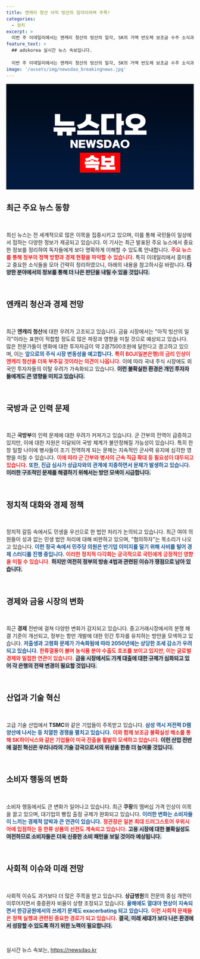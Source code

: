 ```yaml
---
title: 엔캐리 청산 아직 빙산의 일각이라며 주목!
categories:
  - 정치
excerpt: >
  이번 주 이데일리에서는 엔캐리 청산의 빙산의 일각, SK의 거액 반도체 보조금 수주 소식과 군 간부 전역 문제를 집중 조명합니다. GTX-C의 불투명한 진행 속에 정치적 잡음이 심화되고, 경제와 금융의 변화도 주목할 만합니다. 클릭하고 깊이 있는 내용을 확인해보세요!
feature_text: >
  ## adskorea 실시간 뉴스 속보입니다.

  이번 주 이데일리에서는 엔캐리 청산의 빙산의 일각, SK의 거액 반도체 보조금 수주 소식과 군 간부 전역 문제를 집중 조명합니다. GTX-C의 불투명한 진행 속에 정치적 잡음이 심화되고, 경제와 금융의 변화도 주목할 만합니다. 클릭하고 깊이 있는 내용을 확인해보세요!
image: '/assets/img/newsdao_breakingnews.jpg'
---
```


<p><img src="/assets/img/newsdao_breakingnews.jpg" alt="adskorea 속보" /></p>

<h2 data-ke-size="size26">최근 주요 뉴스 동향</h2>

<p data-ke-size="size16">&nbsp;</p>

<p>최신 뉴스는 전 세계적으로 많은 이목을 집중시키고 있으며, 이를 통해 국민들이 일상에서 접하는 다양한 정보가 제공되고 있습니다. 이 기사는 최근 발표된 주요 뉴스에서 중요한 정보를 정리하여 독자들에게 보다 명확하게 이해할 수 있도록 안내합니다. <b><span style="color: #ee2323;">주요 뉴스를 통해 정부의 정책 방향과 경제 현황을 파악할 수 있습니다.</span></b> 
특히 이데일리에서 흥미롭고 중요한 소식들을 모아 간략히 정리하였으니, 아래의 내용을 참고하시길 바랍니다. <b><span style="background-color: #21538527;">다양한 분야에서의 정보를 통해 더 나은 판단을 내릴 수 있을 것입니다.</span></b></p>

<p data-ke-size="size16">&nbsp;</p>

<h2 data-ke-size="size26">엔캐리 청산과 경제 전망</h2>

<p data-ke-size="size16">&nbsp;</p>

<p>최근 <b>엔캐리 청산</b>에 대한 우려가 고조되고 있습니다. 금융 시장에서는 "아직 빙산의 일각"이라는 표현이 적합할 정도로 많은 파장과 영향을 미칠 것으로 예상되고 있습니다. 많은 전문가들이 엔화에 대한 투자자금이 약 2경7500조원에 달한다고 경고하고 있으며, 이는 <b><span style="color: #1a5490;">앞으로의 주식 시장 변동성을 예고합니다.</span></b> <b><span style="color: #ee2323;">특히 BOJ(일본은행)의 금리 인상이 엔캐리 청산을 더욱 부추길 것이라는 의견이 나옵니다.</span></b> 이에 따라 국내 주식 시장에도 외국인 투자자들의 이탈 우려가 가속화되고 있습니다. <b><span style="background-color: #21538527;">이런 불확실한 환경은 개인 투자자들에게도 큰 영향을 미치고 있습니다.</span></b></p>

<p data-ke-size="size16">&nbsp;</p>

<h2 data-ke-size="size26">국방과 군 인력 문제</h2>

<p data-ke-size="size16">&nbsp;</p>

<p>최근 <b>국방부</b>의 인력 문제에 대한 우려가 커져가고 있습니다. 군 간부의 전역이 급증하고 있지만, 이에 대한 지원은 미달되어 국방 체계가 불안정해질 가능성이 있습니다. 특히 한창 일할 나이에 병사들이 조기 전역하게 되는 문제는 지속적인 군사력 유지에 심각한 영향을 미칠 수 있습니다. <b><span style="color: #ee2323;">이에 따라 군 간부와 병사의 근속 직급 확대 등 필요성이 대두되고 있습니다.</span></b> <b><span style="color: #1a5490;">또한, 진급 심사가 상급자와의 관계에 치중하면서 문제가 발생하고 있습니다.</span></b> <b><span style="background-color: #21538527;">이러한 구조적인 문제를 해결하기 위해서는 방안 모색이 시급합니다.</span></b></p>

<p data-ke-size="size16">&nbsp;</p>

<h2 data-ke-size="size26">정치적 대화와 경제 정책</h2>

<p data-ke-size="size16">&nbsp;</p>

<p>정치적 갈등 속에서도 민생을 우선으로 한 법안 처리가 논의되고 있습니다. 최근 여야 의원들이 성과 없는 민생 법안 처리에 대해 비판하고 있으며, "협의하자"는 목소리가 나오고 있습니다. <b><span style="color: #1a5490;">이런 정국 속에서 민주당 의원은 반기업 이미지를 덜기 위해 사비를 털어 경제 스터디를 진행 중입니다.</span></b>
<b><span style="color: #ee2323;">이러한 정치적 다각화는 궁극적으로 국민에게 긍정적인 영향을 미칠 수 있습니다.</span></b> <b><span style="background-color: #21538527;">하지만 여전히 정부의 방송 4법과 관련된 이슈가 쟁점으로 남아 있습니다.</span></b></p>

<p data-ke-size="size16">&nbsp;</p>

<h2 data-ke-size="size26">경제와 금융 시장의 변화</h2>

<p data-ke-size="size16">&nbsp;</p>

<p>최근 <b>경제</b> 전반에 걸쳐 다양한 변화가 감지되고 있습니다. 중고거래시장에서의 분쟁 해결 기준이 개선되고, 정부는 항만 개발에 대한 민간 투자를 유치하는 방안을 모색하고 있습니다. <b><span style="color: #1a5490;">저출생과 고령화 문제가 가속화됨에 따라 2050년에는 상당한 조세 감소가 우려되고 있습니다.</span></b> <b><span style="color: #ee2323;">한류열풍이 불며 농식품 분야 수출도 호조를 보이고 있지만, 이는 글로벌 경제와 밀접한 연관이 있습니다.</span></b> <b><span style="background-color: #21538527;">금융 시장에서도 가계 대출에 대한 규제가 심화되고 있어 각 은행의 전략 변경이 필요할 것입니다.</span></b></p>

<p data-ke-size="size16">&nbsp;</p>

<h2 data-ke-size="size26">산업과 기술 혁신</h2>

<p data-ke-size="size16">&nbsp;</p>

<p>고급 기술 산업에서 <b>TSMC</b>와 같은 기업들이 주목받고 있습니다. <b><span style="color: #1a5490;">삼성 역시 저전력 D램 양산에 나서는 등 치열한 경쟁을 펼치고 있습니다.</span></b> <b><span style="color: #ee2323;">이와 함께 보조금 불확실성 해소를 통해 SK하이닉스와 같은 기업들이 미국 진출을 활발히 모색하고 있습니다.</span></b> <b><span style="background-color: #21538527;">이런 산업 전반에 걸친 혁신은 우리나라의 기술 강국으로서의 위상을 한층 더 높여줄 것입니다.</span></b></p>

<p data-ke-size="size16">&nbsp;</p>

<h2 data-ke-size="size26">소비자 행동의 변화</h2>

<p data-ke-size="size16">&nbsp;</p>

<p>소비자 행동에서도 큰 변화가 일어나고 있습니다. 최근 <b>쿠팡</b>의 멤버십 가격 인상이 이목을 끌고 있으며, 대기업의 빵집 출점 규제가 완화되고 있습니다. <b><span style="color: #1a5490;">이러한 변화는 소비자들이 느끼는 경제적 압박과 큰 연관이 있습니다.</span></b>
<b><span style="color: #ee2323;">정관장은 일본 최대 드러그스토어 우위시아에 입점하는 등 한류 상품의 선전도 계속되고 있습니다.</span></b> <b><span style="background-color: #21538527;">고용 시장에 대한 불확실성도 여전하므로 소비자들은 더욱 신중한 소비 패턴을 보일 것이라 예상됩니다.</span></b></p>

<p data-ke-size="size16">&nbsp;</p>

<h2 data-ke-size="size26">사회적 이슈와 미래 전망</h2>

<p data-ke-size="size16">&nbsp;</p>

<p>사회적 이슈도 과거보다 더 많은 주목을 받고 있습니다. <b>상급병원</b>의 전문의 중심 개편이 이루어지면서 중증환자 비율이 상향 조정되고 있습니다. <b><span style="color: #1a5490;">올해에도 열대야 현상이 지속되면서 한강공원에서의 쓰레기 문제도 exacerbating 되고 있습니다.</span></b>
<b><span style="color: #ee2323;">이런 사회적 문제들은 정책 실행과 관련된 중요한 경로가 되고 있습니다.</span></b>
<b><span style="background-color: #21538527;">결국, 미래 세대가 보다 나은 환경에서 성장할 수 있도록 하기 위한 노력이 필요합니다.</span></b></p>

<p data-ke-size="size16">&nbsp;</p>
실시간 뉴스 속보는, <a href="https://newsdao.kr" rel="dofollow">https://newsdao.kr</a>


